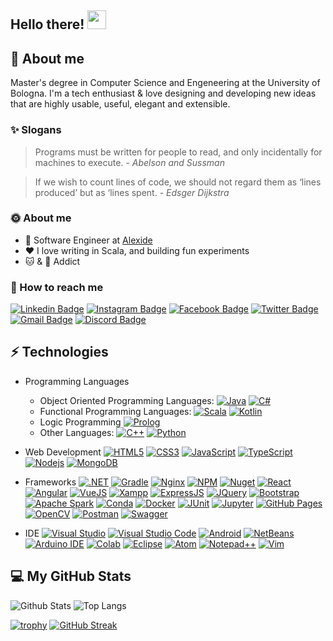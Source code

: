 
## Hello there! <img src="https://raw.githubusercontent.com/aemmadi/aemmadi/master/wave.gif" width="30">


## 💫 About me
Master's degree in Computer Science and Engeneering at the University of Bologna.
I'm a tech enthusiast & love designing and developing new ideas that are highly usable, useful, elegant and extensible.

### ✨ Slogans
> Programs must be written for people to read, and only incidentally for machines to execute. *- Abelson and Sussman*

> If we wish to count lines of code, we should not regard them as ‘lines produced’ but as ‘lines spent. *- Edsger Dijkstra*


### 🌞 **About me**
- 💼 Software Engineer at [Alexide](https://www.alexide.com/portal/it/)
- ❤️ I love writing in Scala, and building fun experiments
- 🐱 & 🍫 Addict

### 🔗 How to reach me
[![Linkedin Badge](https://img.shields.io/badge/Ismam-0077B5?style=flat&logo=linkedin&logoColor=white)](https://www.linkedin.com/in/ismamabu/)
[![Instagram Badge](https://img.shields.io/badge/turboismam-E4405F?style=flat&logo=instagram&logoColor=white)](https://instagram.com/turboismam)
[![Facebook Badge](https://img.shields.io/badge/IsmamN.Abu-1877F2?style=flat&logo=facebook&logoColor=white)](https://www.facebook.com/ismam.abu/)
[![Twitter Badge](https://img.shields.io/badge/Ismam97-1DA1F2?style=flat&logo=twitter&logoColor=white)](https://twitter.com/ismam97)
[![Gmail Badge](https://img.shields.io/badge/Ismamabu25@gmail.com-D14836?style=flat&logo=gmail&logoColor=white)](mailto:ismamabu25@gmail.com)
[![Discord Badge](https://img.shields.io/badge/TurboIsmam-5865F2?style=flat&logo=discord&logoColor=white)](www.discord.com)

## ⚡ Technologies
* Programming Languages
  * Object Oriented Programming Languages: 
  [![Java](https://img.shields.io/badge/-java-E34A86?style=flat=java)](https://www.java.com/it/)
  [![C#](https://img.shields.io/badge/C%23-239120?style=flat&logo=c-sharp&logoColor=white)](https://docs.microsoft.com/it-it/dotnet/csharp/)
  * Functional Programming Languages:
  [![Scala](https://img.shields.io/badge/Scala-DC322F?style=flat&logo=scala&logoColor=white)](https://docs.scala-lang.org/it/tutorials/scala-for-java-programmers.html)
  [![Kotlin](https://img.shields.io/badge/Kotlin-0095D5?&style=flat&logo=kotlin&logoColor=white)](https://kotlinlang.org/)
  * Logic Programming
  [![Prolog](https://camo.githubusercontent.com/2511083896b0805186ac2640ddb64446b25ac7f530a9edc3f653f7e7f3df793b/68747470733a2f2f637573746f6d2d69636f6e2d6261646765732e6865726f6b756170702e636f6d2f62616467652f7377692d2d70726f6c6f672d4536314232332e7376673f6c6f676f3d7377692d70726f6c6f67266c6f676f436f6c6f723d666666)](https://it.wikipedia.org/wiki/Prolog)
  * Other Languages:
  [![C++](https://img.shields.io/badge/-C++-00599C?style=flat&logo=c)](https://docs.microsoft.com/it-it/cpp/cpp/?view=msvc-170)
  [![Python](https://img.shields.io/badge/-Python-black?style=flat&logo=Python)](https://www.python.org/)
  
* Web Development
  [![HTML5](https://img.shields.io/badge/-HTML5-E34F26?style=flat&logo=html5&logoColor=white)](https://www.w3schools.com/html/)
  [![CSS3](https://img.shields.io/badge/-CSS3-1572B6?style=flat&logo=css3)](https://www.w3schools.com/css/)
  [![JavaScript](https://img.shields.io/badge/-JavaScript-black?style=flat&logo=javascript)](https://www.javascript.com/)
  [![TypeScript](https://img.shields.io/badge/-TypeScript-007ACC?style=flat&logo=typescript)](https://www.typescriptlang.org/)
  [![Nodejs](https://img.shields.io/badge/-Nodejs-black?style=flat&logo=Node.js)](https://nodejs.org/it/)
  [![MongoDB](https://img.shields.io/badge/-MongoDB-black?style=flat&logo=mongodb)](https://www.mongodb.com/en-us)
  
 * Frameworks
  [![.NET](https://img.shields.io/badge/.NET-512BD4?style=flat&logo=dotnet&logoColor=white)]()
  [![Gradle](https://img.shields.io/badge/gradle-02303A?style=flat&logo=gradle&logoColor=white)]()
  [![Nginx](https://img.shields.io/badge/Nginx-009639?style=flat&logo=nginx&logoColor=white)]()
  [![NPM](https://img.shields.io/badge/npm-CB3837?style=flat&logo=npm&logoColor=white)]()
  [![Nuget](https://img.shields.io/badge/NuGet-004880?style=flat&logo=nuget&logoColor=white)]()
  [![React](https://img.shields.io/badge/-React-black?style=flat&logo=react)](https://it.reactjs.org/)
  [![Angular](https://img.shields.io/badge/Angular-DD0031?style=flat&logo=angular&logoColor=white)](https://angular.io/)
  [![VueJS](https://img.shields.io/badge/Vue.js-35495E?style=flat&logo=vuedotjs&logoColor=4FC08D)]()
  [![Xampp](https://img.shields.io/badge/Xampp-F37623?style=flat&logo=xampp&logoColor=white)]()
  [![ExpressJS](https://img.shields.io/badge/Express.js-000000?style=flat&logo=express&logoColor=white)]()
  [![JQuery](https://img.shields.io/badge/jQuery-0769AD?style=flat&logo=jquery&logoColor=white)]()
  [![Bootstrap](https://img.shields.io/badge/-Bootstrap-563D7C?style=flat&logo=bootstrap)](https://getbootstrap.com/)
  [![Apache Spark](https://img.shields.io/badge/Apache_Spark-FFFFFF?style=flat&logo=apachespark&logoColor=#E35A16)](https://spark.apache.org/)
  [![Conda](https://img.shields.io/badge/conda-342B029.svg?&style=flat&logo=anaconda&logoColor=white)]()
  [![Docker](https://img.shields.io/badge/Docker-2CA5E0?style=flat&logo=docker&logoColor=white)]()
  [![JUnit](https://img.shields.io/badge/Junit5-25A162?style=flat&logo=junit5&logoColor=white)]()
  [![Jupyter](https://img.shields.io/badge/Jupyter-F37626.svg?&style=flat&logo=Jupyter&logoColor=white)]()
  [![GitHub Pages](https://img.shields.io/badge/GitHub%20Pages-222222?style=flat&logo=GitHub%20Pages&logoColor=white)]()
  [![OpenCV](https://img.shields.io/badge/OpenCV-27338e?style=flat&logo=OpenCV&logoColor=white)]()
  [![Postman](https://img.shields.io/badge/Postman-FF6C37?style=flat&logo=Postman&logoColor=white)]()
  [![Swagger](https://img.shields.io/badge/Swagger-85EA2D?style=flat&logo=Swagger&logoColor=white)]()
  
  * IDE
  [![Visual Studio](https://img.shields.io/badge/Visual_Studio-5C2D91?style=flat&logo=visual%20studio&logoColor=white)]()
  [![Visual Studio Code](https://img.shields.io/badge/Visual_Studio_Code-0078D4?style=flat&logo=visual%20studio%20code&logoColor=white)]()
  [![Android](https://img.shields.io/badge/Android_Studio-3DDC84?style=flat&logo=android-studio&logoColor=white)]()
  [![NetBeans](https://img.shields.io/badge/apache%20netbeans-1B6AC6?style=flat&logo=apache%20netbeans%20IDE&logoColor=white)]()
  [![Arduino IDE](https://img.shields.io/badge/Arduino_IDE-00979D?style=flat&logo=arduino&logoColor=white)]()
  [![Colab](https://img.shields.io/badge/Colab-F9AB00?style=flat&logo=googlecolab&color=525252)]()
  [![Eclipse](https://img.shields.io/badge/Eclipse-2C2255?style=flat&logo=eclipse&logoColor=white)]()
  [![Atom](	https://img.shields.io/badge/Atom-66595C?style=flat&logo=Atom&logoColor=white)]()
  [![Notepad++](https://img.shields.io/badge/Notepad++-90E59A.svg?style=flat&logo=notepad%2B%2B&logoColor=black)]()
  [![Vim](https://img.shields.io/badge/VIM-%2311AB00.svg?&style=flat&logo=vim&logoColor=white)]()



## 💻 My GitHub Stats 

![Github Stats](https://github-readme-stats.vercel.app/api?username=turbo-ismam&count_private=true&show_icons=true&include_all_commits=true)
![Top Langs](https://github-readme-stats.vercel.app/api/top-langs/?username=turbo-ismam&hide=TeX&layout=compact)

[![trophy](https://github-profile-trophy.vercel.app/?username=turbo-ismam)](https://github.com/ryo-ma/github-profile-trophy)
[![GitHub Streak](https://streak-stats.demolab.com/?user=turbo-ismam)](https://git.io/streak-stats)
